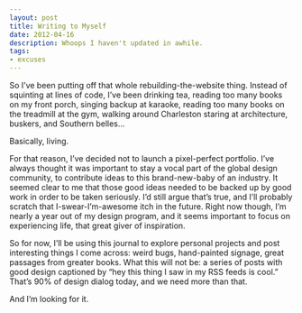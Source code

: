```yaml
---
layout: post
title: Writing to Myself
date: 2012-04-16
description: Whoops I haven't updated in awhile.
tags:
- excuses
---
```


So I’ve been putting off that whole rebuilding-the-website thing. Instead of squinting at lines of code, I’ve been drinking tea, reading too many books on my front porch, singing backup at karaoke, reading too many books on the treadmill at the gym, walking around Charleston staring at architecture, buskers, and Southern belles…

Basically, living.

For that reason, I’ve decided not to launch a pixel-perfect portfolio. I’ve always thought it was important to stay a vocal part of the global design community, to contribute ideas to this brand-new-baby of an industry. It seemed clear to me that those good ideas needed to be backed up by good work in order to be taken seriously. I’d still argue that’s true, and I’ll probably scratch that I-swear-I’m-awesome itch in the future. Right now though, I’m nearly a year out of my design program, and it seems important to focus on experiencing life, that great giver of inspiration.

So for now, I’ll be using this journal to explore personal projects and post interesting things I come across: weird bugs, hand-painted signage, great passages from greater books. What this will not be: a series of posts with good design captioned by “hey this thing I saw in my RSS feeds is cool.” That’s 90% of design dialog today, and we need more than that.

And I’m looking for it.